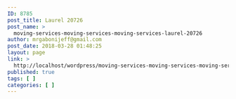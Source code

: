 ```yaml
---
ID: 8785
post_title: Laurel 20726
post_name: >
  moving-services-moving-services-moving-services-laurel-20726
author: mrgabonijeff@gmail.com
post_date: 2018-03-28 01:48:25
layout: page
link: >
  http://localhost/wordpress/moving-services-moving-services-moving-services-laurel-20726/
published: true
tags: [ ]
categories: [ ]
---
```

